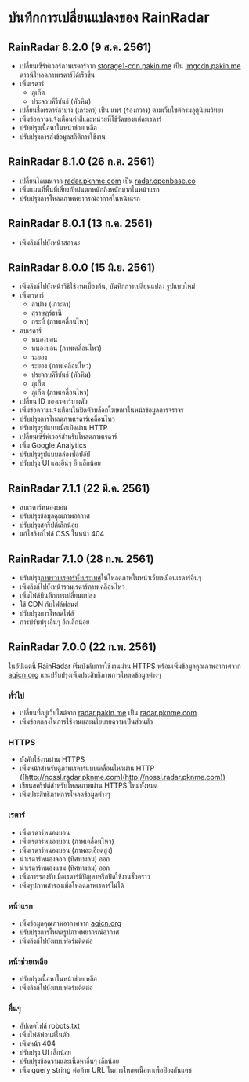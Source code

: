 # บันทึกการเปลี่ยนแปลงของ RainRadar

## RainRadar 8.2.0 (9 ส.ค. 2561)
- เปลี่ยนเซิร์ฟเวอร์ภาพเรดาร์จาก [storage1-cdn.pakin.me](https://storage1-cdn.pakin.me) เป็น [imgcdn.pakin.me](https://imgcdn.pakin.me) ดาวน์โหลดภาพเรดาร์ได้เร็วขึ้น
- เพิ่มเรดาร์
  - ภูเก็ต
  - ประจวบคีรีขันธ์ (หัวหิน)
- เปลี่ยนชื่อเรดาร์ลำปาง (เกาะคา) เป็น แพร่ (ร้องกวาง) ตามเว็บไซต์กรมอุตุนิยมวิทยา
- เพิ่มข้อความแจ้งเตือนค่าสีและหน่วยที่ใช้วัดของแต่ละเรดาร์
- ปรับปรุงเนื้อหาในหน้าช่วยเหลือ
- ปรับปรุงการส่งข้อมูลสถิติการใช้งาน

## RainRadar 8.1.0 (26 ก.ค. 2561)
- เปลี่ยนโดเมนจาก [radar.pknme.com](http://radar.pknme.com) เป็น [radar.openbase.co](https://radar.openbase.co/)
- เพิ่มแผนที่พื้นที่เสี่ยงภัยฝนตกหนักถึงหนักมากในหน้าแรก
- ปรับปรุงการโหลดภาพพยากรณ์อากาศในหน้าแรก

## RainRadar 8.0.1 (13 ก.ค. 2561)
- เพิ่มลิงก์ไปยังหน้าสถานะ

## RainRadar 8.0.0 (15 มิ.ย. 2561)
- เพิ่มลิงก์ไปยังหน้าวิธีใช้งานเบื้องต้น, บันทึกการเปลี่ยนแปลง รูปแบบใหม่
- เพิ่มเรดาร์
  - ลำปาง (เกาะคา)
  - สุราษฎร์ธานี
  - กระบี่ (ภาพเคลื่อนไหว)
- ลบเรดาร์
  - หนองบอน
  - หนองบอน (ภาพเคลื่อนไหว)
  - ระยอง
  - ระยอง (ภาพเคลื่อนไหว)
  - ประจวบคีรีขันธ์ (หัวหิน)
  - ภูเก็ต
  - ภูเก็ต (ภาพเคลื่อนไหว)
- เปลี่ยน ID ของเรดาร์บางตัว
- เพิ่มข้อความแจ้งเตือนให้ปิดตัวบล็อกโฆษณาในหน้าข้อมูลการจราจร
- ปรับปรุงการโหลดภาพเรดาร์เคลื่อนไหว
- ปรับปรุงรูปแบบเมื่อเปิดผ่าน HTTP
- เปลี่ยนเซิร์ฟเวอร์สำหรับโหลดภาพเรดาร์
- เพิ่ม Google Analytics
- ปรับปรุงรูปแบบกล่องป๊อปอัป
- ปรับปรุง UI และอื่นๆ อีกเล็กน้อย

## RainRadar 7.1.1 (22 มี.ค. 2561)
- ลบเรดาร์หนองบอน
- ปรับปรุงข้อมูลคุณภาพอากาศ
- ปรับปรุงสคริปต์เล็กน้อย
- แก้ไขลิงก์ไฟล์ CSS ในหน้า 404

## RainRadar 7.1.0 (28 ก.พ. 2561)
- ปรับปรุง[ภาพรวมเรดาร์ทั้งประเทศ](https://radar.pknme.com/#all)ให้โหลดภาพในหน้าเว็บเหมือนเรดาร์อื่นๆ
- เพิ่มลิงก์ไปยังหน้ารวมเรดาร์ภาพเคลื่อนไหว
- เพิ่มไฟล์บึนทึกการเปลี่ยนแปลง
- ใช้ CDN กับไฟล์ฟอนต์
- ปรับปรุงการโหลดไฟล์
- การปรับปรุงอื่นๆ อีกเล็กน้อย

## RainRadar 7.0.0  (22 ก.พ. 2561)

ในอัปเดตนี้ RainRadar เริ่มบังคับการใช้งานผ่าน HTTPS พร้อมเพิ่มข้อมูลคุณภาพอากาศจาก [aqicn.org](http://aqicn.org) และปรับปรุงเพิ่มประสิทธิภาพการโหลดข้อมูลต่างๆ

### ทั่วไป
- เปลี่ยนที่อยู่เว็บไซต์จาก [radar.pakin.me](https://radar.pakin.me) เป็น [radar.pknme.com](https://radar.pknme.com)
- เพิ่มข้อตกลงในการใช้งานและนโยบายความเป็นส่วนตัว

### HTTPS
- บังคับใช้งานผ่าน HTTPS
- เพิ่มหน้าสำหรับดูภาพเรดาร์แบบเคลื่อนไหวผ่าน HTTP ([http://nossl.radar.pknme.com](http://nossl.radar.pknme.com))
- เขียนสคริปต์สำหรับโหลดภาพผ่าน HTTPS ใหม่ทั้งหมด
- เพิ่มประสิทธิภาพการโหลดข้อมูลต่างๆ

### เรดาร์
- เพิ่มเรดาร์หนองบอน
- เพิ่มเรดาร์หนองบอน (ภาพเคลื่อนไหว)
- เพิ่มเรดาร์หนองบอน (ภาพละเอียดสูง)
- นำเรดาร์หนองจอก (ทิศทางลม) ออก
- นำเรดาร์หนองแขม (ทิศทางลม) ออก
- เพิ่มการรองรับเมื่อเรดาร์มีปัญหาหรือปิดใช้งานชั่วคราว
- เพิ่มรูปภาพสำรองเมื่อโหลดภาพเรดาร์ไม่ได้

### หน้าแรก
- เพิ่มข้อมูลคุณภาพอากาศจาก [aqicn.org](http://aqicn.org)
- ปรับปรุงการโหลดรูปภาพพยากรณ์อากาศ
- เพิ่มลิงก์ไปยังแบบฟอร์มติดต่อ

### หน้าช่วยเหลือ
- ปรับปรุงเนื้อหาในหน้าช่วยเหลือ
- เพิ่มลิงก์ไปยังแบบฟอร์มติดต่อ

### อื่นๆ
- อัปเดตไฟล์ robots.txt
- เพิ่มไฟล์ฟอนต์ในตัว
- เพิ่มหน้า 404
- ปรับปรุง UI เล็กน้อย
- ปรับปรุงข้อความและเนื้อหาอื่นๆ เล็กน้อย
- เพิ่ม query string ต่อท้าย URL ในการโหลดเนื้อหาเพื่อป้องกันแคช
